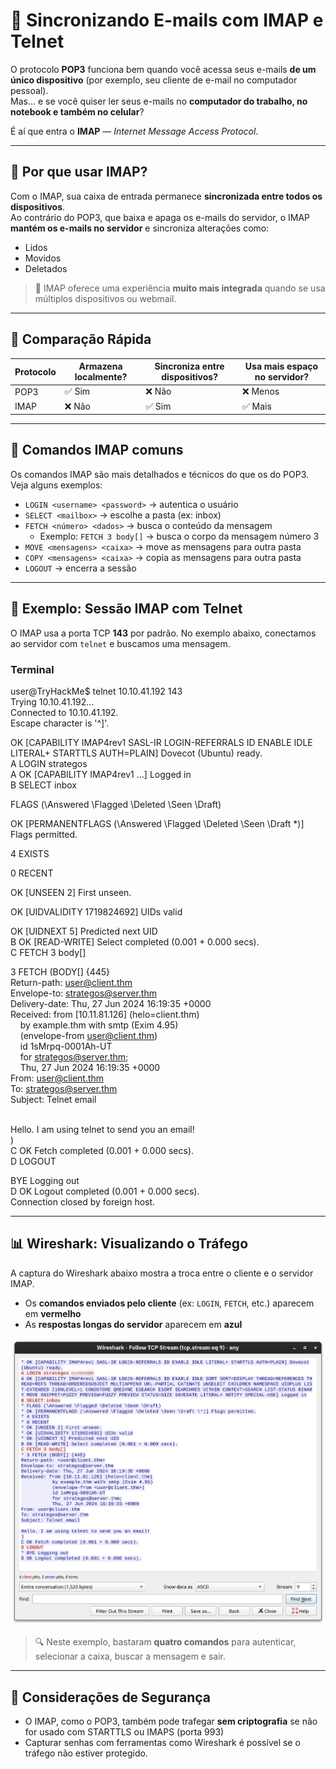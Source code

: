 # 🔄 Sincronizando E-mails com IMAP e Telnet

O protocolo **POP3** funciona bem quando você acessa seus e-mails **de um único dispositivo** (por exemplo, seu cliente de e-mail no computador pessoal).  
Mas… e se você quiser ler seus e-mails no **computador do trabalho, no notebook e também no celular**?

É aí que entra o **IMAP** — *Internet Message Access Protocol*.

---

## 📧 Por que usar IMAP?

Com o IMAP, sua caixa de entrada permanece **sincronizada entre todos os dispositivos**.  
Ao contrário do POP3, que baixa e apaga os e-mails do servidor, o IMAP **mantém os e-mails no servidor** e sincroniza alterações como:
- Lidos
- Movidos
- Deletados

> 🟰 IMAP oferece uma experiência **muito mais integrada** quando se usa múltiplos dispositivos ou webmail.

---

## 🧾 Comparação Rápida

| Protocolo | Armazena localmente? | Sincroniza entre dispositivos? | Usa mais espaço no servidor? |
|----------|----------------------|-------------------------------|------------------------------|
| POP3     | ✅ Sim               | ❌ Não                         | ❌ Menos                     |
| IMAP     | ❌ Não               | ✅ Sim                         | ✅ Mais                      |

---

## 🔧 Comandos IMAP comuns

Os comandos IMAP são mais detalhados e técnicos do que os do POP3. Veja alguns exemplos:

- `LOGIN <username> <password>` → autentica o usuário
- `SELECT <mailbox>` → escolhe a pasta (ex: inbox)
- `FETCH <número> <dados>` → busca o conteúdo da mensagem
   - Exemplo: `FETCH 3 body[]` → busca o corpo da mensagem número 3
- `MOVE <mensagens> <caixa>` → move as mensagens para outra pasta
- `COPY <mensagens> <caixa>` → copia as mensagens para outra pasta
- `LOGOUT` → encerra a sessão

---

## 🧪 Exemplo: Sessão IMAP com Telnet

O IMAP usa a porta TCP **143** por padrão. No exemplo abaixo, conectamos ao servidor com `telnet` e buscamos uma mensagem.

### Terminal
user@TryHackMe$ telnet 10.10.41.192 143<br>
Trying 10.10.41.192...<br>
Connected to 10.10.41.192.<br>
Escape character is '^]'.<br>

OK [CAPABILITY IMAP4rev1 SASL-IR LOGIN-REFERRALS ID ENABLE IDLE LITERAL+ STARTTLS AUTH=PLAIN] Dovecot (Ubuntu) ready.<br>
A LOGIN strategos<br>
A OK [CAPABILITY IMAP4rev1 ...] Logged in<br>
B SELECT inbox<br>

FLAGS (\Answered \Flagged \Deleted \Seen \Draft)<br>

OK [PERMANENTFLAGS (\Answered \Flagged \Deleted \Seen \Draft *)] Flags permitted.<br>

4 EXISTS<br>

0 RECENT<br>

OK [UNSEEN 2] First unseen.<br>

OK [UIDVALIDITY 1719824692] UIDs valid<br>

OK [UIDNEXT 5] Predicted next UID<br>
B OK [READ-WRITE] Select completed (0.001 + 0.000 secs).<br>
C FETCH 3 body[]<br>

3 FETCH (BODY[] {445}<br>
Return-path: user@client.thm<br>
Envelope-to: strategos@server.thm<br>
Delivery-date: Thu, 27 Jun 2024 16:19:35 +0000<br>
Received: from [10.11.81.126] (helo=client.thm)<br>
    by example.thm with smtp (Exim 4.95)<br>
    (envelope-from user@client.thm)<br>
    id 1sMrpq-0001Ah-UT<br>
    for strategos@server.thm;<br>
    Thu, 27 Jun 2024 16:19:35 +0000<br>
From: user@client.thm<br>
To: strategos@server.thm<br>
Subject: Telnet email<br>

<br>
Hello. I am using telnet to send you an email!<br>
)<br>
C OK Fetch completed (0.001 + 0.000 secs).<br>
D LOGOUT<br>

BYE Logging out<br>
D OK Logout completed (0.001 + 0.000 secs).<br>
Connection closed by foreign host.<br>


---

## 📊 Wireshark: Visualizando o Tráfego

A captura do Wireshark abaixo mostra a troca entre o cliente e o servidor IMAP.  
- Os **comandos enviados pelo cliente** (ex: `LOGIN`, `FETCH`, etc.) aparecem em **vermelho**
- As **respostas longas do servidor** aparecem em **azul**

![alt text](IMAP.png)

> 🔍 Neste exemplo, bastaram **quatro comandos** para autenticar, selecionar a caixa, buscar a mensagem e sair.

---

## 🔐 Considerações de Segurança

- O IMAP, como o POP3, também pode trafegar **sem criptografia** se não for usado com STARTTLS ou IMAPS (porta 993)
- Capturar senhas com ferramentas como Wireshark é possível se o tráfego não estiver protegido.